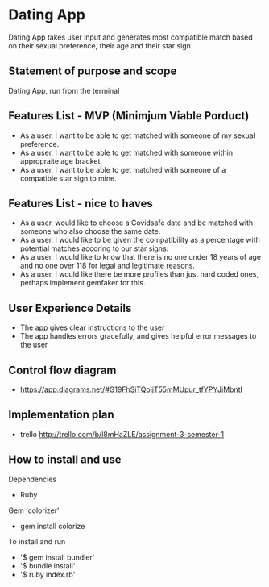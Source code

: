 # Dating App
Dating App takes user input and generates most compatible match based on their sexual preference, their age and their star sign.

## Statement of purpose and scope
Dating App, run from the terminal

## Features List - MVP (Minimjum Viable Porduct)
- As a user, I want to be able to get matched with someone of my sexual preference.
- As a user, I want to be able to get matched with someone within appropraite age bracket.
- As a user, I want to be able to get matched with someone of a compatible star sign to mine.

## Features List - nice to haves
- As a user, would like to choose a Covidsafe date and be matched with someone who also choose the same date.
- As a user, I would like to be given the compatibility as a percentage with potential matches accoring to our star signs.
- As a user, I would like to know that there is no one under 18 years of age and no one over 118 for legal and legitimate reasons.
- As a user, I would like there be more profiles than just hard coded ones, perhaps implement gemfaker for this.

## User Experience Details
- The app gives clear instructions to the user
- The app handles errors gracefully, and gives helpful error messages to the user

## Control flow diagram
- https://app.diagrams.net/#G19FhSiTQoijT55mMUpur_tfYPYJiMbntl

## Implementation plan

- trello http://trello.com/b/l8mHaZLE/assignment-3-semester-1

## How to install and use 

Dependencies 
- Ruby

Gem 'colorizer'
- gem install colorize

To install and run
- '$ gem install bundler'
- '$ bundle install'
- '$ ruby index.rb'
